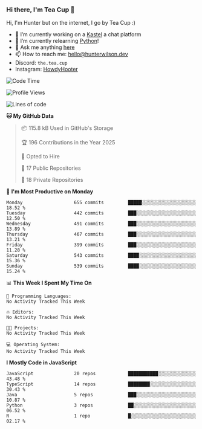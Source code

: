 ### Hi there, I'm Tea Cup 👋 

Hi, I'm Hunter but on the internet, I go by Tea Cup :)

- 🔭 I’m currently working on a [Kastel](https://github.com/KastelApp) a chat platform
- 🌱 I’m currently relearning [Python](https://github.com/TheTeaCup/CIS-3680)!
- 💬 Ask me anything [here](https://github.com/TheTeaCup/TheTeaCup/issues)
- 📫 How to reach me: [hello@hunterwilson.dev](mailto:hello@hunterwilson.dev)
- Discord: `the.tea.cup`
- Instagram: [HowdyHooter](https://instagram.com/HowdyHooter)

<!--START_SECTION:waka-->
![Code Time](http://img.shields.io/badge/Code%20Time-630%20hrs%2047%20mins-blue)

![Profile Views](http://img.shields.io/badge/Profile%20Views-9-blue)

![Lines of code](https://img.shields.io/badge/From%20Hello%20World%20I%27ve%20Written-1.4%20million%20lines%20of%20code-blue)

**🐱 My GitHub Data** 

> 📦 115.8 kB Used in GitHub's Storage 
 > 
> 🏆 196 Contributions in the Year 2025
 > 
> 💼 Opted to Hire
 > 
> 📜 17 Public Repositories 
 > 
> 🔑 18 Private Repositories 
 > 
📅 **I'm Most Productive on Monday** 

```text
Monday                   655 commits         █████░░░░░░░░░░░░░░░░░░░░   18.52 % 
Tuesday                  442 commits         ███░░░░░░░░░░░░░░░░░░░░░░   12.50 % 
Wednesday                491 commits         ███░░░░░░░░░░░░░░░░░░░░░░   13.89 % 
Thursday                 467 commits         ███░░░░░░░░░░░░░░░░░░░░░░   13.21 % 
Friday                   399 commits         ███░░░░░░░░░░░░░░░░░░░░░░   11.28 % 
Saturday                 543 commits         ████░░░░░░░░░░░░░░░░░░░░░   15.36 % 
Sunday                   539 commits         ████░░░░░░░░░░░░░░░░░░░░░   15.24 % 
```


📊 **This Week I Spent My Time On** 

```text
💬 Programming Languages: 
No Activity Tracked This Week

🔥 Editors: 
No Activity Tracked This Week

🐱‍💻 Projects: 
No Activity Tracked This Week

💻 Operating System: 
No Activity Tracked This Week
```

**I Mostly Code in JavaScript** 

```text
JavaScript               20 repos            ███████████░░░░░░░░░░░░░░   43.48 % 
TypeScript               14 repos            ████████░░░░░░░░░░░░░░░░░   30.43 % 
Java                     5 repos             ███░░░░░░░░░░░░░░░░░░░░░░   10.87 % 
Python                   3 repos             ██░░░░░░░░░░░░░░░░░░░░░░░   06.52 % 
R                        1 repo              █░░░░░░░░░░░░░░░░░░░░░░░░   02.17 % 
```




<!--END_SECTION:waka-->
